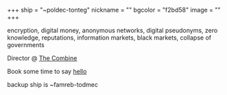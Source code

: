 +++
ship = "~poldec-tonteg"
nickname = ""
bgcolor = "f2bd58"
image = ""
+++

encryption, digital money, anonymous networks, digital pseudonyms, zero knowledge, reputations, information markets, black markets, collapse of governments

Director @ [The Combine](https://the-combine.org)

Book some time to say [hello](https://calendly.com/the-combine/intro)

backup ship is ~famreb-todmec
